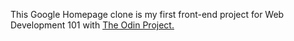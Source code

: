 This Google Homepage clone is my first front-end project for Web Development 101 with [The Odin Project.](http://www.theodinproject.com/courses/web-development-101/lessons/html-css)
